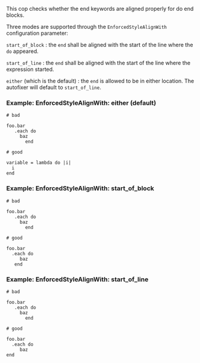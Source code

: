 This cop checks whether the end keywords are aligned properly for do
end blocks.

Three modes are supported through the `EnforcedStyleAlignWith`
configuration parameter:

`start_of_block` : the `end` shall be aligned with the
start of the line where the `do` appeared.

`start_of_line` : the `end` shall be aligned with the
start of the line where the expression started.

`either` (which is the default) : the `end` is allowed to be in either
location. The autofixer will default to `start_of_line`.

### Example: EnforcedStyleAlignWith: either (default)
    # bad

    foo.bar
       .each do
         baz
           end

    # good

    variable = lambda do |i|
      i
    end

### Example: EnforcedStyleAlignWith: start_of_block
    # bad

    foo.bar
       .each do
         baz
           end

    # good

    foo.bar
      .each do
         baz
       end

### Example: EnforcedStyleAlignWith: start_of_line
    # bad

    foo.bar
       .each do
         baz
           end

    # good

    foo.bar
      .each do
         baz
    end